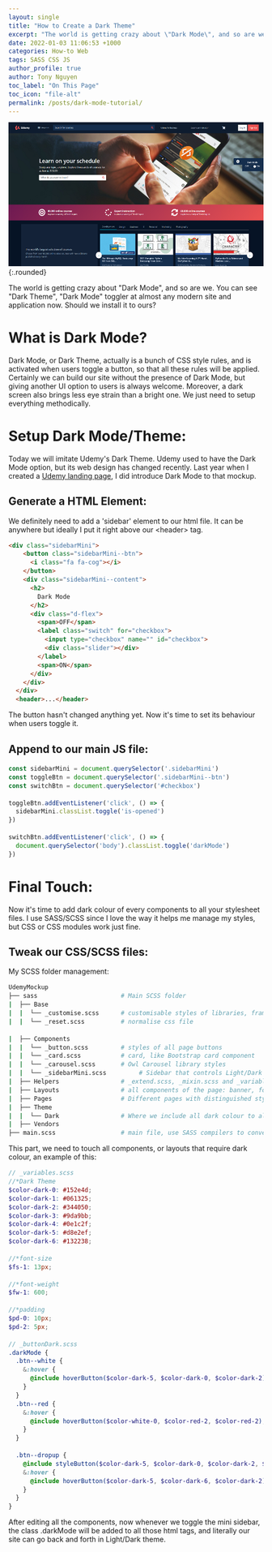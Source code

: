 ```yaml
---
layout: single
title: "How to Create a Dark Theme"
excerpt: "The world is getting crazy about \"Dark Mode\", and so are we. You can see \"Dark Theme\", \"Dark Mode\" toggler at almost any modern site and application now. Should we install it to ours?"
date: 2022-01-03 11:06:53 +1000
categories: How-to Web
tags: SASS CSS JS
author_profile: true
author: Tony Nguyen
toc_label: "On This Page"
toc_icon: "file-alt"
permalink: /posts/dark-mode-tutorial/
---
```


![Dark Mode](/assets/images/posts/UdemyDarkMode.png){:.rounded}

The world is getting crazy about "Dark Mode", and so are we. You can see "Dark Theme", "Dark Mode" toggler at almost any modern site and application now. Should we install it to ours?

# What is Dark Mode?

Dark Mode, or Dark Theme, actually is a bunch of CSS style rules, and is activated when users toggle a button, so that all these rules will be applied. Certainly we can build our site without the presence of Dark Mode, but giving another UI option to users is always welcome. Moreover, a dark screen also brings less eye strain than a bright one. We just need to setup everything methodically.

# Setup Dark Mode/Theme:

Today we will imitate Udemy's Dark Theme. Udemy used to have the Dark Mode option, but its web design has changed recently. Last year when I created a [Udemy landing page](/portfolio/udemyMockup/udemy.html), I did introduce Dark Mode to that mockup.

## Generate a HTML Element:

We definitely need to add a 'sidebar' element to our html file. It can be anywhere but ideally I put it right above our \<header> tag.

```html
<div class="sidebarMini">
    <button class="sidebarMini--btn">
      <i class="fa fa-cog"></i>
    </button>
    <div class="sidebarMini--content">
      <h2>
        Dark Mode
      </h2>
      <div class="d-flex">
        <span>OFF</span>
        <label class="switch" for="checkbox">
          <input type="checkbox" name="" id="checkbox">
          <div class="slider"></div>
        </label>
        <span>ON</span>
      </div>
    </div>
  </div>
  <header>...</header>
```
The button hasn't changed anything yet. Now it's time to set its behaviour when users toggle it.

## Append to our main JS file:

```javascript
const sidebarMini = document.querySelector('.sidebarMini')
const toggleBtn = document.querySelector('.sidebarMini--btn')
const switchBtn = document.querySelector('#checkbox')

toggleBtn.addEventListener('click', () => {
  sidebarMini.classList.toggle('is-opened')
})

switchBtn.addEventListener('click', () => {
  document.querySelector('body').classList.toggle('darkMode')
})
```

# Final Touch:
Now it's time to add dark colour of every components to all your stylesheet files. I use SASS/SCSS since I love the way it helps me manage my styles, but CSS or CSS modules work just fine.

## Tweak our CSS/SCSS files:
My SCSS folder management:
```bash
UdemyMockup
├── sass                       # Main SCSS folder
|  ├── Base
|  |  └── _customise.scss      # customisable styles of libraries, frameworks
|  |  └── _reset.scss          # normalise css file

|  ├── Components
|  |  └── _button.scss         # styles of all page buttons
|  |  └── _card.scss           # card, like Bootstrap card component
|  |  └── _carousel.scss       # Owl Carousel library styles
|  |  └── _sidebarMini.scss         # Sidebar that controls Light/Dark theme
|  ├── Helpers                 # _extend.scss, _mixin.scss and _variables.scss
|  ├── Layouts                 # all components of the page: banner, footer, header..
|  ├── Pages                   # Different pages with distinguished styles
|  ├── Theme
|  |  └── Dark                 # Where we include all dark colour to all layouts, components: _buttonDark.scss, _cardDark.scss
|  ├── Vendors
├── main.scss                  # main file, use SASS compilers to convert to normal CSS, or use node-sass
```

This part, we need to touch all components, or layouts that require dark colour, an example of this:

```SCSS
// _variables.scss
//*Dark Theme
$color-dark-0: #152e4d;
$color-dark-1: #061325;
$color-dark-2: #344050;
$color-dark-3: #9da9bb;
$color-dark-4: #0e1c2f;
$color-dark-5: #d8e2ef;
$color-dark-6: #132238;

//*font-size
$fs-1: 13px;

//*font-weight
$fw-1: 600;

//*padding
$pd-0: 10px;
$pd-2: 5px;

// _buttonDark.scss
.darkMode {
  .btn--white {
    &:hover {
      @include hoverButton($color-dark-5, $color-dark-0, $color-dark-2);
    }
  }
  .btn--red {
    &:hover {
      @include hoverButton($color-white-0, $color-red-2, $color-red-2);
    }
  }

  .btn--dropup {
    @include styleButton($color-dark-5, $color-dark-0, $color-dark-2, $fs-1, $fw-1, $pd-2 + 1, $pd-0);
    &:hover {
      @include hoverButton($color-dark-5, $color-dark-6, $color-dark-2);
    }
  }
}
```

After editing all the components, now whenever we toggle the mini sidebar, the class <span class="--code">.darkMode</span> will be added to all those html tags, and literally our site can go back and forth in Light/Dark theme.